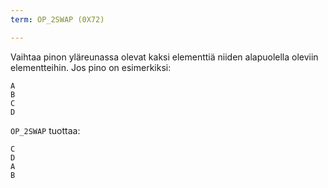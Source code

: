```yaml
---
term: OP_2SWAP (0X72)

---
```

Vaihtaa pinon yläreunassa olevat kaksi elementtiä niiden alapuolella oleviin elementteihin. Jos pino on esimerkiksi:

```text
A
B
C
D
```

`OP_2SWAP` tuottaa:

```text
C
D
A
B
```